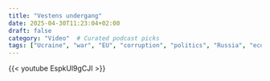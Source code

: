 ```yaml
---
title: "Vestens undergang"
date: 2025-04-30T11:23:04+02:00
draft: false
category: "Video"  # Curated podcast picks
tags: ["Ucraine", "war", "EU", "corruption", "politics", "Russia", "economy", "democracy", "Norway", "elections"]
---
```


{{< youtube EspkUl9gCJI >}}